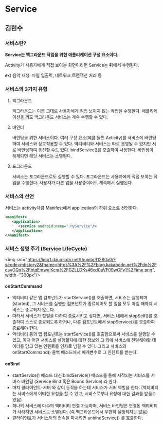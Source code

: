# Service

## 김현수

### 서비스란?

**Service는 백그라운드 작업을 위한 애플리케이션 구성 요소이다.**

Activity가 사용자에게 직접 보이는 화면이라면 Service는 뒤에서 수행된다.

ex) 음악 재생, 파일 입출력, 네트워크 트랜잭션 처리 등

### 서비스의 3가지 유형
 
1) 백그라운드

    백그라운드는 이름 그대로 사용자에게 직접 보이지 않는 작업을 수행한다.
    애플리케이션을 꺼도 백그라운드 서비스는 계속 수행할 수 있다.

2) 바인더

    바인딩을 위한 서비스이다.
    여러 구성 요소(예를 들면 Acticity)를 서비스에 바인딩하여 서비스와 상호작용할 수 있다.
    액티비티와 서비스는 따로 운영될 수 있지만 서로 바인딩하여 통신할 수도 있다.
    bindService()를 호출하여 사용한다.
    바인딩이 해제되면 해당 서비스는 소멸된다.

3) 포그라운드

    서비스는 포그라운드로도 실행할 수 있다.
    포그라운드는 사용자에게 직접 보이는 작업을 수행한다.
    사용자가 다른 앱을 사용중이어도 계속해서 실행된다.

### 서비스의 선언

서비스는 activity처럼 Manifest에서 application의 하위 요소로 선언한다.

```xml
<manifest>
   <application>
      <service android:name=".MyService"/>
   </application>
</manifest>
```

### 서비스 생명 주기 (Service LifeCycle)
 
<img src="https://img1.daumcdn.net/thumb/R1280x0/?scode=mtistory2&fname=https%3A%2F%2Fblog.kakaocdn.net%2Fdn%2FcsvOQo%2FbtqEmwgjKcm%2FGZLLDKs46ed0aVF09wGFv1%2Fimg.png", width="300px"/>

#### onStartCommand
- 액티비티 같은 앱 컴포넌트가 startService()를 호출하면, 서비스는 실행되며(started), 그 서비스를 실행한 컴포넌트가 종료되어도 할 일을 모두 마칠 때까지 서비스는 종료되지 않는다. 
- 따라서 서비스가 할일을 다하여 종료시키고 싶다면, 서비스 내에서 stopSelf()를 호출하여 스스로 종료되도록 하거나, 다른 컴포넌트에서 stopService()를 호출하여 종료해야 한다.
- 액티비티 등의 앱 컴포넌트는 startService()를 호출함으로써 서비스를 실행할 수 있고, 이때 어떤 서비스를 실행할지에 대한 정보와 그 외에 서비스에 전달해야할 데이터를 담고 있는 인텐트를 인자로 넘길 수 있다. 그리고 서비스의 onStartCommand() 콜백 메소드에서 매개변수로 그 인텐트를 받는다.

#### onBind
- startService() 메소드 대신 bindService() 메소드를 통해 시작되는 서비스를 서비스 바인딩 (Service Bind 혹은 Bound Service) 라 한다.
- 마치 클라이언트-서버 와 같이 동작을 하는데 서비스가 서버 역할을 한다. 
	(액티비티는 서비스에게 어떠한 요청을 할 수 있고, 서비스로부터 요청에 대한 결과를 받을수 있음)
- 하나의 서비스에 다수의 액티비티 연결 가능하며, 서비스 바인딩은 연결된 액티비티가 사라지면 서비스도 소멸된다. (즉 백그라운드에서 무한히 실행되지는 않음)
- 클라이언트가 서비스와의 접속을 마치려면 unbindService() 를 호출한다.
